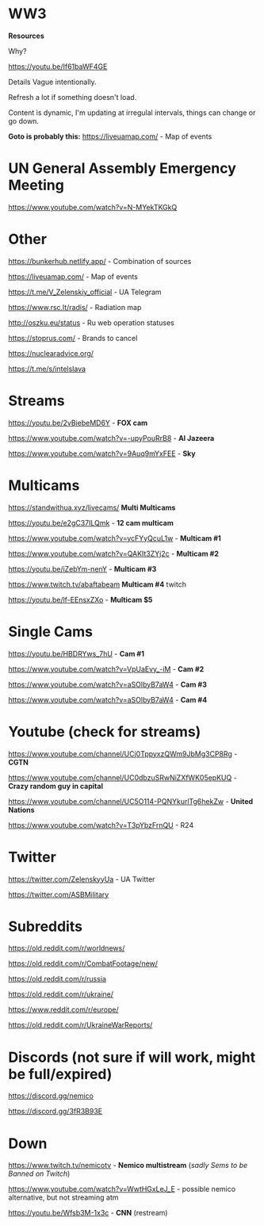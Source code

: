 # WW3
**Resources**

Why?

https://youtu.be/If61baWF4GE

Details Vague intentionally.

Refresh a lot if something doesn't load.

Content is dynamic, I'm updating at irregulal intervals, things can change or go down.

**Goto is probably this:**
https://liveuamap.com/ - Map of events

# UN General Assembly Emergency Meeting

https://www.youtube.com/watch?v=N-MYekTKGkQ

# Other

https://bunkerhub.netlify.app/ - Combination of sources

https://liveuamap.com/ - Map of events

https://t.me/V_Zelenskiy_official - UA Telegram

https://www.rsc.lt/radis/ - Radiation map

http://oszku.eu/status - Ru web operation statuses

https://stoprus.com/ - Brands to cancel

https://nuclearadvice.org/

https://t.me/s/intelslava

# Streams

https://youtu.be/2vBiebeMD6Y - **FOX cam**

https://www.youtube.com/watch?v=-upyPouRrB8 - **Al Jazeera**

https://www.youtube.com/watch?v=9Auq9mYxFEE - **Sky**

# Multicams

https://standwithua.xyz/livecams/ **Multi Multicams**

https://youtu.be/e2gC37ILQmk - **12 cam multicam**

https://www.youtube.com/watch?v=ycFYyQcuL1w - **Multicam #1**

https://www.youtube.com/watch?v=QAKIt3ZYj2c - **Multicam #2**

https://youtu.be/iZebYm-nenY - **Multicam #3**

https://www.twitch.tv/abaftabeam **Multicam #4** twitch

https://youtu.be/lf-EEnsxZXo - **Multicam $5**

# Single Cams

https://youtu.be/HBDRYws_7hU - **Cam #1**

https://www.youtube.com/watch?v=VpUaEvy_-iM - **Cam #2**

https://www.youtube.com/watch?v=aSOlbyB7aW4 - **Cam #3**

https://www.youtube.com/watch?v=aSOlbyB7aW4 - **Cam #4**

# Youtube (check for streams)

https://www.youtube.com/channel/UCj0TppyxzQWm9JbMg3CP8Rg - **CGTN**

https://www.youtube.com/channel/UC0dbzuSRwNiZXfWK05epKUQ - **Crazy random guy in capital**

https://www.youtube.com/channel/UC5O114-PQNYkurlTg6hekZw - **United Nations**

https://www.youtube.com/watch?v=T3pYbzFrnQU - R24

# Twitter

https://twitter.com/ZelenskyyUa - UA Twitter

https://twitter.com/ASBMilitary

# Subreddits

https://old.reddit.com/r/worldnews/

https://old.reddit.com/r/CombatFootage/new/

https://old.reddit.com/r/russia

https://old.reddit.com/r/ukraine/

https://www.reddit.com/r/europe/

https://old.reddit.com/r/UkraineWarReports/

# Discords (not sure if will work, might be full/expired)

https://discord.gg/nemico

https://discord.gg/3fR3B93E

# Down

https://www.twitch.tv/nemicotv - **Nemico multistream** (_sadly Sems to be Banned on Twitch_)

https://www.youtube.com/watch?v=WwtHGxLeJ_E - possible nemico alternative, but not streaming atm

https://youtu.be/Wfsb3M-1x3c - **CNN** (restream)
